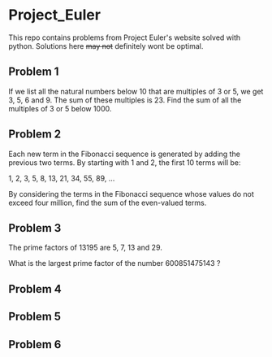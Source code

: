 # Project_Euler

This repo contains problems from Project Euler's website solved with python. Solutions here <strike>may not</strike> definitely wont be optimal.

## Problem 1
If we list all the natural numbers below 10 that are multiples of 3 or 5, we get 3, 5, 6 and 9. The sum of these multiples is 23. Find the sum of all the multiples of 3 or 5 below 1000.

## Problem 2
Each new term in the Fibonacci sequence is generated by adding the previous two terms. By starting with 1 and 2, the first 10 terms will be:

1, 2, 3, 5, 8, 13, 21, 34, 55, 89, ...

By considering the terms in the Fibonacci sequence whose values do not exceed four million, find the sum of the even-valued terms.

## Problem 3
The prime factors of 13195 are 5, 7, 13 and 29.

What is the largest prime factor of the number 600851475143 ?

## Problem 4

## Problem 5

## Problem 6


